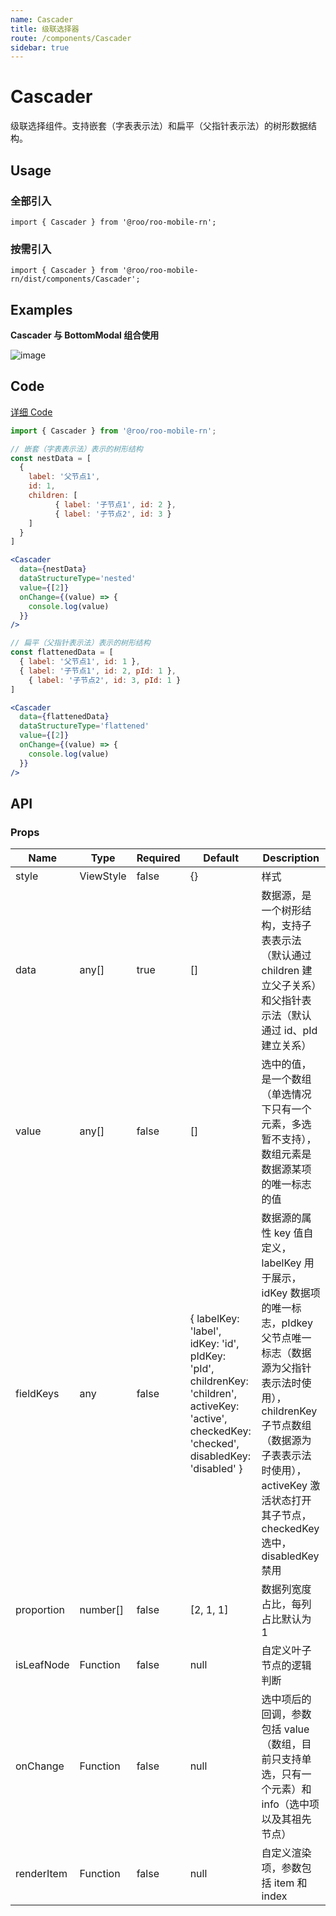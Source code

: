 ```yaml
---
name: Cascader
title: 级联选择器
route: /components/Cascader
sidebar: true
---
```



# Cascader

级联选择组件。支持嵌套（字表表示法）和扁平（父指针表示法）的树形数据结构。

## Usage

### 全部引入
```
import { Cascader } from '@roo/roo-mobile-rn';
```
### 按需引入

```
import { Cascader } from '@roo/roo-mobile-rn/dist/components/Cascader';
```

## Examples

**Cascader 与 BottomModal 组合使用**

![image](../images/Cascader/1.gif)

## Code
[详细 Code](https://github.com/Meituan-Dianping/beeshell/tree/master/examples/Cascader/index.tsx)

```jsx
import { Cascader } from '@roo/roo-mobile-rn';

// 嵌套（字表表示法）表示的树形结构
const nestData = [
  {
    label: '父节点1',
    id: 1,
    children: [
		  { label: '子节点1', id: 2 },
		  { label: '子节点2', id: 3 }
    ]
  }
]

<Cascader
  data={nestData}
  dataStructureType='nested'
  value={[2]}
  onChange={(value) => {
    console.log(value)
  }}
/>

// 扁平（父指针表示法）表示的树形结构
const flattenedData = [
  { label: '父节点1', id: 1 },
  { label: '子节点1', id: 2, pId: 1 },
	{ label: '子节点2', id: 3, pId: 1 }
]

<Cascader
  data={flattenedData}
  dataStructureType='flattened'
  value={[2]}
  onChange={(value) => {
    console.log(value)
  }}
/>

```

## API

### Props

| Name | Type | Required | Default | Description |
| ---- | ---- | ---- | ---- | ---- |
| style | ViewStyle | false | {} | 样式 |
| data | any[] | true | [] | 数据源，是一个树形结构，支持子表表示法（默认通过 children 建立父子关系）和父指针表示法（默认通过 id、pId 建立关系） |
| value | any[] | false | [] | 选中的值，是一个数组（单选情况下只有一个元素，多选暂不支持），数组元素是数据源某项的唯一标志的值 |
| fieldKeys | any | false | { labelKey: 'label', idKey: 'id', pIdKey: 'pId', childrenKey: 'children', activeKey: 'active', checkedKey: 'checked', disabledKey: 'disabled'  } | 数据源的属性 key 值自定义，labelKey 用于展示，idKey 数据项的唯一标志，pIdkey 父节点唯一标志（数据源为父指针表示法时使用），childrenKey 子节点数组（数据源为子表表示法时使用），activeKey 激活状态打开其子节点，checkedKey 选中，disabledKey 禁用 |
| proportion | number[] | false | [2, 1, 1] | 数据列宽度占比，每列占比默认为 1 |
| isLeafNode | Function | false | null | 自定义叶子节点的逻辑判断 |
| onChange | Function | false | null | 选中项后的回调，参数包括 value（数组，目前只支持单选，只有一个元素）和 info（选中项以及其祖先节点） |
| renderItem | Function | false | null | 自定义渲染项，参数包括 item 和 index |

